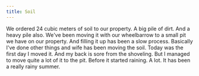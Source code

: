 ```yaml
---
title: Soil
---
```


We ordered 24 cubic meters of soil to our property. A big pile of dirt. And a heavy pile also. We've been moving it with our wheelbarrow to a small pit we have on our property. And filling it up has been a slow process. Basically I've done other things and wife has been moving the soil. Today was the first day I moved it. And my back is sore from the shoveling. But I managed to move quite a lot of it to the pit. Before it started raining. A lot. It has been a really rainy summer.
